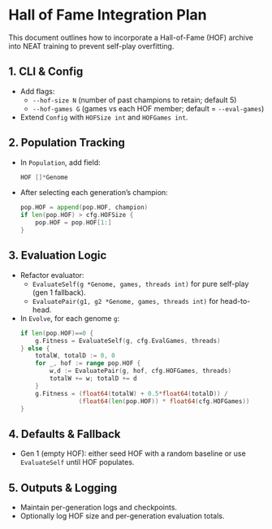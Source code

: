 # Hall of Fame Integration Plan

This document outlines how to incorporate a Hall-of-Fame (HOF) archive into NEAT training to prevent self-play overfitting.

## 1. CLI & Config

- Add flags:
  - `--hof-size N` (number of past champions to retain; default 5)
  - `--hof-games G` (games vs each HOF member; default = `--eval-games`)
- Extend `Config` with `HOFSize int` and `HOFGames int`.

## 2. Population Tracking

- In `Population`, add field:
  ```go
  HOF []*Genome
  ```
- After selecting each generation’s champion:
  ```go
  pop.HOF = append(pop.HOF, champion)
  if len(pop.HOF) > cfg.HOFSize {
      pop.HOF = pop.HOF[1:]
  }
  ```

## 3. Evaluation Logic

- Refactor evaluator:
  - `EvaluateSelf(g *Genome, games, threads int)` for pure self-play (gen 1 fallback).
  - `EvaluatePair(g1, g2 *Genome, games, threads int)` for head-to-head.
- In `Evolve`, for each genome `g`:
  ```go
  if len(pop.HOF)==0 {
      g.Fitness = EvaluateSelf(g, cfg.EvalGames, threads)
  } else {
      totalW, totalD := 0, 0
      for _, hof := range pop.HOF {
          w,d := EvaluatePair(g, hof, cfg.HOFGames, threads)
          totalW += w; totalD += d
      }
      g.Fitness = (float64(totalW) + 0.5*float64(totalD)) /
                  (float64(len(pop.HOF)) * float64(cfg.HOFGames))
  }
  ```

## 4. Defaults & Fallback

- Gen 1 (empty HOF): either seed HOF with a random baseline or use `EvaluateSelf` until HOF populates.

## 5. Outputs & Logging

- Maintain per-generation logs and checkpoints.
- Optionally log HOF size and per-generation evaluation totals.
